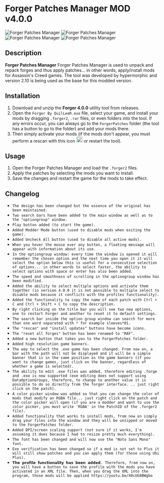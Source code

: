 # Forger Patches Manager MOD v4.0.0

<img src="https://i.imgur.com/vYrx6te.png" alt="Forger Patches Manager">
<img src="https://i.imgur.com/CANu3DM.png" alt="Forger Patches Manager">
<img src="https://i.imgur.com/xZwvM7y.png" alt="Forger Patches Manager">
<img src="https://i.imgur.com/HGDvZFI.png" alt="Forger Patches Manager">

## Description

**Forger Patches Manager** Forger Patches Manager is used to unpack and repack forges and thus apply patches... in other words, apply/install mods for Assassin's Creed games. The tool was developed by hypermorphic and version 2.10 is being used as the base for this modded version.

## Installation

1. Download and unzip the **Forger 4.0.0** utility tool from releases.
2. Open the `Forger By QuilLeeR.exe` file, select your game, and install your mods by dragging `.forger2`, `.rar` files, or even folders into the tool. If any errors occur, you can always go to the `ForgerPatches` folder (the tool has a button to go to the folder) and add your mods there.
3. Then simply activate your mods (if the mods don't appear, you must perform a rescan with this icon <img src="https://i.imgur.com/VKvtqgh.png" alt="Rescan Icon" width="20" height="20" style="margin-bottom: -4px;"/> or restart the tool).

## Usage

1. Open the Forger Patches Manager and load the `.forger2` files.
2. Apply the patches by selecting the mods you want to install.
3. Save the changes and restart the game for the mods to take effect.

## Changelog
- `The design has been changed but the essence of the original has been maintained.`
- `Two search bars have been added to the main window as well as to the "optiongroup" window.`
- `Play button added (to start the game).`
- `Added Modder Mode button (used to disable mods when exiting the game).`
- `Added Uncheck All button (used to disable all active mods).`
- `When you hover the mouse over any button, a floating message will appear with information about its use.`
- `In the optiongroup window: every time the window is opened it will remember the chosen option and the next time you open it it will select the option below this is useful for a consecutive selection of options... in other words to select faster, the ability to select options with space or enter has also been added.`
- `The speed and smoothness of scrolling in the optiongroup window has been modified.`
- `Added the ability to select multiple options and activate them together (in version 4.0.0 it is not possible to multiple select to disable mods because it conflicts with the profiles functionality).`
- `Added the functionality to copy the name of each patch with Ctrl + C and Ctrl + Shift + C to copy the description.`
- `By right clicking on the title bar you will see two new options, one to restart Forger and another to reset it to default settings.`
- `The search bar inside the option group window can search for more than one word separated with * for example sleeves*01.`
- `The "rescan" and "install updates" buttons have become icons.`
- `The "reset all forges" button has been renamed to "RAF".`
- `Added a new button that takes you to the ForgerPatches folder.`
- `Added high resolution game banners.`
- `The way to select the .exe game has been changed. From now on, a bar with the path will not be displayed and it will be a simple banner that is in the same position as the game banners (if you want to change games, just click on the banner, regardless of whether a game is selected).`
- `The ability to edit .exe files was added, therefore editing .forge and .exe is now supported (exe editing does not support using DataOptionGroups, therefore, to change to another value it is possible to do so directly from the forger interface. .. just right click on the patch).`
- `A color picker window was added so that you can change the color of mods that modify an RGBA file... just right click on the patch and the color picker will open (if you are a modder and want to use the color picker, you must write 'RGBA' in the PatchID of the .forger2 file).`
- `Added functionality that works to install mods, from now on simply drag your files into the window and they will be unzipped or moved to the ForgerPatches folder.`
- `Added DPI/screen scaling support (not sure if it works, I'm assuming it does because I had to resize pretty much everything).`
- `The font has been changed and will now use the "Noto Sans Mono" font.`
- `Exe verification has been changed so if a mod is not set to Plus it will still show patches and you can apply them (for those using Ubi Plus).`
- `𝗧𝗵𝗲 𝗽𝗿𝗼𝗳𝗶𝗹𝗲 𝗳𝘂𝗻𝗰𝘁𝗶𝗼𝗻𝗮𝗹𝗶𝘁𝘆 𝗵𝗮𝘀 𝗯𝗲𝗲𝗻 𝗮𝗱𝗱𝗲𝗱. Therefore, from now on, you will have a button to save the profile with the mods you have activated in an XML file. Then, when you drag the XML into the program, those mods will be applied https://youtu.be/X0cUG8BWgbo`
